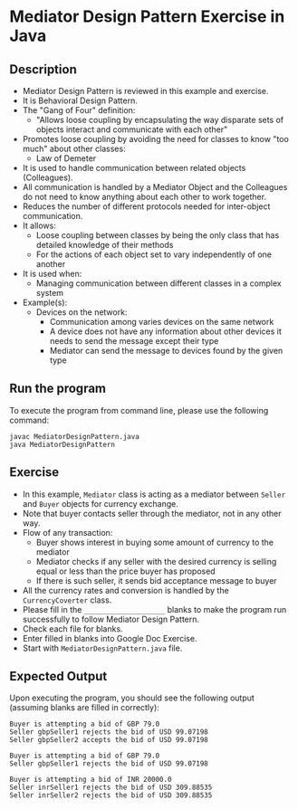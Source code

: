 # Mediator Design Pattern Exercise in Java

## Description
* Mediator Design Pattern is reviewed in this example and exercise.
* It is Behavioral Design Pattern.
* The "Gang of Four" definition:
  * "Allows loose coupling by encapsulating the way disparate sets of objects interact and communicate with each other"
* Promotes loose coupling by avoiding the need for classes to know "too much" about other classes:
  * Law of Demeter
* It is used to handle communication between related objects (Colleagues).
* All communication is handled by a Mediator Object and the Colleagues do not need to know anything about each other to
work together.
* Reduces the number of different protocols needed for inter-object communication.
* It allows:
  * Loose coupling between classes by being the only class that has detailed knowledge of their methods
  * For the actions of each object set to vary independently of one another
* It is used when:
  * Managing communication between different classes in a complex system
* Example(s):
  * Devices on the network:
    * Communication among varies devices on the same network
    * A device does not have any information about other devices it needs to send the message except their type
    * Mediator can send the message to devices found by the given type

## Run the program
To execute the program from command line, please use the following command:

```
javac MediatorDesignPattern.java
java MediatorDesignPattern
```

## Exercise
* In this example, `Mediator` class is acting as a mediator between `Seller` and `Buyer` objects for currency exchange.
* Note that buyer contacts seller through the mediator, not in any other way.
* Flow of any transaction:
  * Buyer shows interest in buying some amount of currency to the mediator
  * Mediator checks if any seller with the desired currency is selling equal or less than the price buyer has proposed
  * If there is such seller, it sends bid acceptance message to buyer
* All the currency rates and conversion is handled by the `CurrencyCoverter` class.
* Please fill in the `____________________`  blanks to make the program run successfully to follow Mediator Design
Pattern.
* Check each file for blanks.
* Enter filled in blanks into Google Doc Exercise.
* Start with `MediatorDesignPattern.java` file.

## Expected Output
Upon executing the program, you should see the following output (assuming blanks are filled in correctly):

```
Buyer is attempting a bid of GBP 79.0
Seller gbpSeller1 rejects the bid of USD 99.07198
Seller gbpSeller2 accepts the bid of USD 99.07198

Buyer is attempting a bid of GBP 79.0
Seller gbpSeller1 rejects the bid of USD 99.07198

Buyer is attempting a bid of INR 20000.0
Seller inrSeller1 rejects the bid of USD 309.88535
Seller inrSeller2 rejects the bid of USD 309.88535
```

